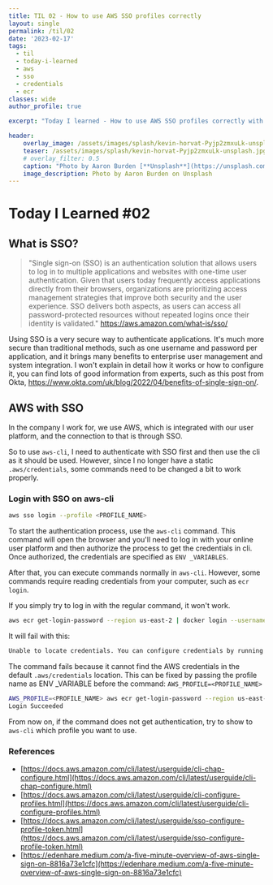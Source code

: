 ```yaml
---
title: TIL 02 - How to use AWS SSO profiles correctly
layout: single
permalink: /til/02
date: '2023-02-17'
tags:
  - til
  - today-i-learned
  - aws
  - sso
  - credentials
  - ecr
classes: wide
author_profile: true

excerpt: "Today I learned - How to use AWS SSO profiles correctly with aws-cli commands"

header:
    overlay_image: /assets/images/splash/kevin-horvat-Pyjp2zmxuLk-unsplash.jpg
    teaser: /assets/images/splash/kevin-horvat-Pyjp2zmxuLk-unsplash.jpg
    # overlay_filter: 0.5
    caption: "Photo by Aaron Burden [**Unsplash**](https://unsplash.com/photos/6jYoil2GhVk)"
    image_description: Photo by Aaron Burden on Unsplash
--- 
```

# Today I Learned #02

## What is SSO?

> "Single sign-on (SSO) is an authentication solution that allows users to log in to multiple applications and websites with one-time user authentication. Given that users today frequently access applications directly from their browsers, organizations are prioritizing access management strategies that improve both security and the user experience. SSO delivers both aspects, as users can access all password-protected resources without repeated logins once their identity is validated." <https://aws.amazon.com/what-is/sso/>

Using SSO is a very secure way to authenticate applications. It's much more secure than traditional methods, such as one username and password per application, and it brings many benefits to enterprise user management and system integration. I won't explain in detail how it works or how to configure it, you can find lots of good information from experts, such as this post from Okta, <https://www.okta.com/uk/blog/2022/04/benefits-of-single-sign-on/>. 

## AWS with SSO

In the company I work for, we use AWS, which is integrated with our user platform, and the connection to that is through SSO.

So to use `aws-cli`, I need to authenticate with SSO first and then use the cli as it should be used. However, since I no longer have a static `.aws/credentials`, some commands need to be changed a bit to work properly.

### Login with SSO on aws-cli

```bash
aws sso login --profile <PROFILE_NAME>
```

To start the authentication process, use the `aws-cli` command. This command will open the browser and you'll need to log in with your online user platform and then authorize the process to get the credentials in cli. Once authorized, the credentials are specified as `ENV _VARIABLES`.

After that, you can execute commands normally in `aws-cli`. However, some commands require reading credentials from your computer, such as `ecr login`.

If you simply try to log in with the regular command, it won't work.

```bash
aws ecr get-login-password --region us-east-2 | docker login --username AWS --password-stdin 99999999999.dkr.ecr.us-east-2.amazonaws.com
```

It will fail with this:
```bash
Unable to locate credentials. You can configure credentials by running "aws configure".
```

The command fails because it cannot find the AWS credentials in the default `.aws/credentials` location. This can be fixed by passing the profile name as ENV _VARIABLE before the command: `AWS_PROFILE=<PROFILE_NAME>`

```bash
AWS_PROFILE=<PROFILE_NAME> aws ecr get-login-password --region us-east-2 | docker login --username AWS --password-stdin 99999999999.dkr.ecr.us-east-2.amazonaws.com
Login Succeeded
```

From now on, if the command does not get authentication, try to show to `aws-cli` which profile you want to use.

### References
- [https://docs.aws.amazon.com/cli/latest/userguide/cli-chap-configure.html](https://docs.aws.amazon.com/cli/latest/userguide/cli-chap-configure.html)
- [https://docs.aws.amazon.com/cli/latest/userguide/cli-configure-profiles.html](https://docs.aws.amazon.com/cli/latest/userguide/cli-configure-profiles.html)
- [https://docs.aws.amazon.com/cli/latest/userguide/sso-configure-profile-token.html](https://docs.aws.amazon.com/cli/latest/userguide/sso-configure-profile-token.html)
- [https://edenhare.medium.com/a-five-minute-overview-of-aws-single-sign-on-8816a73e1cfc](https://edenhare.medium.com/a-five-minute-overview-of-aws-single-sign-on-8816a73e1cfc)
